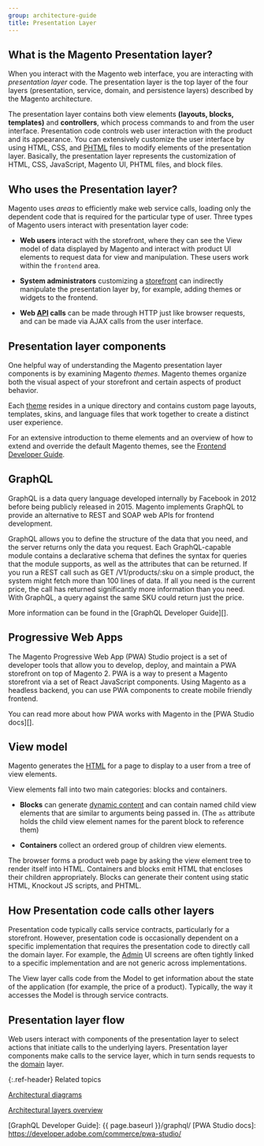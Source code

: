 ```yaml
---
group: architecture-guide
title: Presentation Layer
---
```


## What is the Magento Presentation layer?

When you interact with the Magento web interface, you are interacting with *presentation layer* code. The presentation layer is the top layer of the four layers (presentation, service, domain, and persistence layers) described by the Magento architecture.

The presentation layer contains both view elements **(layouts, blocks, templates)** and **controllers**, which process commands to and from the user interface. Presentation code controls web user interaction with the product and its appearance. You can extensively customize the user interface by using HTML, CSS, and [PHTML](https://glossary.magento.com/phtml) files to modify elements of the presentation layer. Basically, the presentation layer represents the customization of HTML, CSS, JavaScript, Magento UI, PHTML files, and block files.

## Who uses the Presentation layer?

Magento uses *areas* to efficiently make web service calls, loading only the dependent code that is required for the particular type of user. Three types of Magento users interact with presentation layer code:

*  **Web users** interact with the storefront, where they can see the View model of data displayed by Magento and interact with product UI elements to request data for view and manipulation. These users work within the `frontend` area.

*  **System administrators** customizing a [storefront](https://glossary.magento.com/storefront) can indirectly manipulate the presentation layer by, for example, adding themes or widgets to the frontend.

*  **Web [API](https://glossary.magento.com/api) calls** can be made through HTTP just like browser requests, and can be made via AJAX calls from the user interface.

## Presentation layer components

One helpful way of understanding the Magento presentation layer components is by examining Magento *themes*.
Magento themes organize both the visual aspect of your storefront and certain aspects of product behavior.

Each [theme](https://glossary.magento.com/theme) resides in a unique directory and contains custom page layouts, templates, skins, and language files that work together to create a distinct user experience.

For an extensive introduction to theme elements and an overview of how to extend and override the default Magento themes, see the [Frontend Developer Guide][].

## GraphQL

GraphQL is a data query language developed internally by Facebook in 2012 before being publicly released in 2015. Magento implements GraphQL to provide an alternative to REST and SOAP web APIs for frontend development.

GraphQL allows you to define the structure of the data that you need, and the server returns only the data you request. Each GraphQL-capable module contains a declarative schema that defines the syntax for queries that the module supports, as well as the attributes that can be returned. If you run a REST call such as GET /V1/products/:sku on a simple product, the system might fetch more than 100 lines of data. If all you need is the current price, the call has returned significantly more information than you need. With GraphQL, a query against the same SKU could return just the price.

More information can be found in the [GraphQL Developer Guide][].

## Progressive Web Apps

The Magento Progressive Web App (PWA) Studio project is a set of developer tools that allow you to develop, deploy, and maintain a PWA storefront on top of Magento 2.
PWA is a way to present a Magento storefront via a set of React JavaScript components.
Using Magento as a headless backend, you can use PWA components to create mobile friendly frontend.

You can read more about how PWA works with Magento in the [PWA Studio docs][].

## View model

Magento generates the [HTML](https://glossary.magento.com/html) for a page to display to a user from a tree of view elements.

View elements fall into two main categories: blocks and containers.

*  **Blocks** can generate [dynamic content](https://glossary.magento.com/dynamic-content) and can contain named child view elements that are similar to arguments being passed in. (The `as` attribute holds the child view element names for the parent block to reference them)

*  **Containers** collect an ordered group of children view elements.

The browser forms a product web page by asking the view element tree to render itself into HTML.
Containers and blocks emit HTML that encloses their children appropriately.
Blocks can generate their content using static HTML, Knockout JS scripts, and PHTML.

## How Presentation code calls other layers

Presentation code typically calls service contracts, particularly for a storefront.
However, presentation code is occasionally dependent on a specific implementation that requires the presentation code to directly call the domain layer.
For example, the [Admin](https://glossary.magento.com/admin) UI screens are often tightly linked to a specific implementation and are not generic across implementations.

The View layer calls code from the Model to get information about the state of the application (for example, the price of a product). Typically, the way it accesses the Model is through service contracts.

## Presentation layer flow

Web users interact with components of the presentation layer to select actions that initiate calls to the underlying layers.
Presentation layer components make calls to the service layer, which in turn sends requests to the [domain](https://glossary.magento.com/domain) layer.

{:.ref-header}
Related topics

[Architectural diagrams]({{page.baseurl}}/architecture/archi_perspectives/arch_diagrams.html)

[Architectural layers overview]({{page.baseurl}}/architecture/archi_perspectives/ALayers_intro.html)

<!-- Link definitions -->
[Frontend Developer Guide]: {{page.baseurl}}/frontend-dev-guide/bk-frontend-dev-guide.html
[GraphQL Developer Guide]: {{ page.baseurl }}/graphql/
[PWA Studio docs]: https://developer.adobe.com/commerce/pwa-studio/